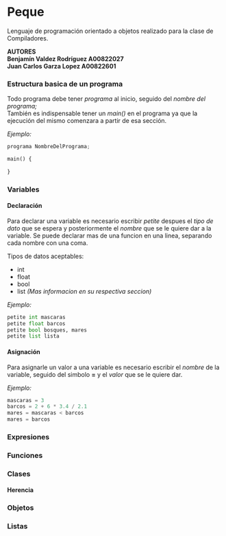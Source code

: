 # Peque
Lenguaje de programación orientado a objetos realizado para la clase de Compiladores.


**AUTORES**  
**Benjamín Valdez Rodríguez A00822027**  
**Juan Carlos Garza Lopez A00822601**

### Estructura basica de un programa
Todo programa debe tener *programa* al inicio, seguido del *nombre del programa;*  
También es indispensable tener un *main()* en el programa ya que la ejecución del mismo comenzara a partir de esa sección.  

*Ejemplo:*
```python
programa NombreDelPrograma;

main() {
   
}

```
### Variables
#### Declaración
Para declarar una variable es necesario escribir *petite* despues el *tipo de dato* que se espera y posteriormente el *nombre* que se le quiere dar a la variable. Se puede declarar mas de una funcion en una linea, separando cada nombre con una coma.  

Tipos de datos aceptables:
* int
* float
* bool
* list *(Mas informacion en su respectiva seccion)*  

*Ejemplo:*
```python
petite int mascaras
petite float barcos
petite bool bosques, mares
petite list lista
```

#### Asignación
Para asignarle un valor a una variable es necesario escribir el *nombre* de la variable, seguido del simbolo **=** y el *valor* que se le quiere dar. 

*Ejemplo:*
```python
mascaras = 3
barcos = 2 + 6 * 3.4 / 2.1
mares = mascaras < barcos
mares = barcos
```
### Expresiones

### Funciones
### Clases
#### Herencia

### Objetos

### Listas
